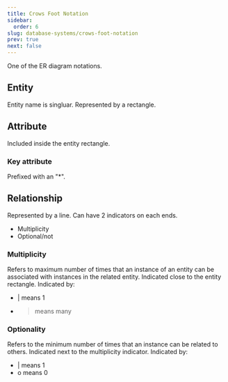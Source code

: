 ```yaml
---
title: Crows Foot Notation
sidebar:
  order: 6
slug: database-systems/crows-foot-notation
prev: true
next: false
---
```


One of the ER diagram notations.

## Entity

Entity name is singluar. Represented by a rectangle.

## Attribute

Included inside the entity rectangle.

### Key attribute

Prefixed with an "*".

## Relationship

Represented by a line. Can have 2 indicators on each ends.
- Multiplicity
- Optional/not

### Multiplicity

Refers to maximum number of times that an instance of an entity can be associated with instances in the related entity. Indicated close to the entity rectangle. Indicated by:
- | means 1
- > means many

### Optionality

Refers to the minimum number of times that an instance can be related to others. Indicated next to the multiplicity indicator. Indicated by:
- | means 1
- o means 0
